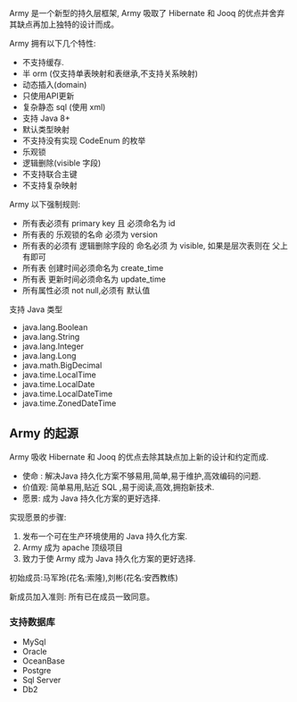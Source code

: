 

Army 是一个新型的持久层框架, Army 吸取了 Hibernate 和 Jooq 的优点并舍弃其缺点再加上独特的设计而成。

Army 拥有以下几个特性:

* 不支持缓存.
* 半 orm (仅支持单表映射和表继承,不支持关系映射) 
* 动态插入(domain)
* 只使用API更新
* 复杂静态 sql (使用 xml)
* 支持 Java 8+
* 默认类型映射 
* 不支持没有实现 CodeEnum 的枚举
* 乐观锁
* 逻辑删除(visible 字段)
* 不支持联合主键
* 不支持复杂映射



Army 以下强制规则:
* 所有表必须有 primary key 且 必须命名为 id
* 所有表的 乐观锁的名命 必须为 version
* 所有表的必须有 逻辑删除字段的 命名必须 为 visible, 如果是层次表则在 父上有即可
* 所有表 创建时间必须命名为 create_time
* 所有表 更新时间必须命名为 update_time
* 所有属性必须 not null,必须有 默认值 

支持 Java 类型

* java.lang.Boolean
* java.lang.String
* java.lang.Integer
* java.lang.Long
* java.math.BigDecimal
* java.time.LocalTime
* java.time.LocalDate
* java.time.LocalDateTime
* java.time.ZonedDateTime






Army 的起源
----
Army 吸收 Hibernate 和 Jooq 的优点去除其缺点加上新的设计和约定而成.


* 使命 : 解决Java 持久化方案不够易用,简单,易于维护,高效编码的问题.
* 价值观: 简单易用,贴近 SQL ,易于阅读,高效,拥抱新技术.
* 愿景: 成为 Java 持久化方案的更好选择.

实现愿景的步骤:

1. 发布一个可在生产环境使用的 Java 持久化方案.
2. Army 成为 apache 顶级项目
3. 致力于使 Army 成为 Java 持久化方案的更好选择.

初始成员:马军玲(花名:索隆),刘彬(花名:安西教练)

新成员加入准则: 所有已在成员一致同意。



### 支持数据库

* MySql
* Oracle
* OceanBase
* Postgre
* Sql Server
* Db2



